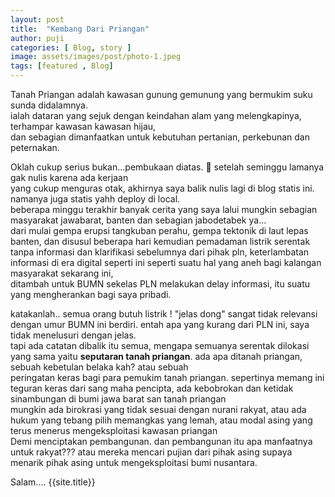 ```yaml
---
layout: post
title:  "Kembang Dari Priangan"
author: puji
categories: [ Blog, story ]
image: assets/images/post/photo-1.jpeg
tags: [featured , Blog]
---  
```


Tanah Priangan adalah kawasan gunung gemunung yang bermukim suku sunda didalamnya.  
ialah dataran yang sejuk dengan keindahan alam yang melengkapinya, terhampar kawasan kawasan hijau,  
dan sebagian dimanfaatkan untuk kebutuhan pertanian, perkebunan dan peternakan.  

Oklah cukup serius bukan...pembukaan diatas. 🤣 setelah seminggu lamanya gak nulis karena ada kerjaan  
yang cukup menguras otak, akhirnya saya balik nulis lagi di blog statis ini. namanya juga statis yahh deploy di local.  
beberapa minggu terakhir banyak cerita yang saya lalui mungkin sebagian masyarakat jawabarat, banten dan sebagian jabodetabek ya...  
dari mulai gempa erupsi tangkuban perahu, gempa tektonik di laut lepas banten, dan disusul beberapa hari kemudian pemadaman listrik serentak   
tanpa informasi dan klarifikasi sebelumnya dari pihak pln, keterlambatan informasi di era digital seperti ini seperti suatu hal yang aneh bagi kalangan masyarakat sekarang ini,   
ditambah untuk BUMN sekelas PLN melakukan delay informasi, itu suatu yang mengherankan bagi saya pribadi.  

katakanlah.. semua orang butuh listrik ! "jelas dong" sangat tidak relevansi dengan umur BUMN ini berdiri. entah apa yang kurang dari PLN ini, saya tidak menelusuri dengan jelas.  
tapi ada catatan dibalik itu semua, mengapa semuanya serentak dilokasi yang sama yaitu **seputaran tanah priangan**. ada apa ditanah priangan, sebuah kebetulan belaka kah? atau sebuah  
peringatan keras bagi para pemukim tanah priangan. sepertinya memang ini teguran keras dari sang maha pencipta, ada kebobrokan dan ketidak sinambungan di bumi jawa barat san tanah priangan  
mungkin ada birokrasi yang tidak sesuai dengan nurani rakyat, atau ada hukum yang tebang pilih memangkas yang lemah, atau modal asing yang terus menerus mengeksploitasi kawasan priangan  
Demi menciptakan pembangunan. dan pembangunan itu apa manfaatnya untuk rakyat??? atau mereka mencari pujian dari pihak asing supaya menarik pihak asing untuk mengeksploitasi bumi nusantara.

Salam....
{{site.title}}
